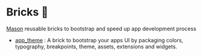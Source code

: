 # Bricks 🧱

[Mason][mason_link] reusable bricks to bootstrap and speed up app development process

- [app_theme][app_theme] : A brick to bootstrap your apps UI by packaging colors, typography, breakpoints, theme, assets, extensions and widgets.

[mason_link]: https://pub.dev/packages/mason

[app_theme]: https://brickhub.dev/bricks/app_theme